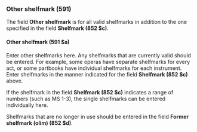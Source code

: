 ### Other shelfmark (591)

The field **Other shelfmark** is for all valid shelfmarks in addition to the one specified in the field **Shelfmark (852 $c)**.

#### Other shelfmark (591 $a)

Enter other shelfmarks here. Any shelfmarks that are currently valid should be entered. For example, some operas have separate shelfmarks for every act, or some partbooks have individual shelfmarks for each instrument. Enter shelfmarks in the manner indicated for the field **Shelfmark (852 $c)** above.

If the shelfmark in the field **Shelfmark (852 $c)** indicates a range of numbers (such as MS 1-3), the single shelfmarks can be entered individually here.

Shelfmarks that are no longer in use should be entered in the field **Former shelfmark (olim) (852 $d)**.
